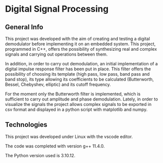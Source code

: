 # Digital Signal Processing

## General Info
This project was developed with the aim of creating and testing a digital demodulator before implementing it on an embedded system.
This project, programmed in C++, offers the possibility of synthesizing real and complex signals and carrying out operations between them.

In addition, in order to carry out demodulation, an initial implementation of a digital impulse response filter has been put in place. This filter offers the possibility of choosing its template (high pass, low pass, band pass and band stop), its type allowing its coefficients to be calculated (Butterworth, Bessel, Chebyshev, elliptic) and its cutoff frequency.

For the moment only the Butterworth filter is implemented, which is sufficient to carry out amplitude and phase demodulation.
Lately, in order to visualize the signals the project allows complex signals to be exported in csv format and displayed in a python script with matplotlib and numpy.

## Technologies
This project was developed under Linux with the vscode editor.

The code was completed with version g++ 11.4.0.

The Python version used is 3.10.12.